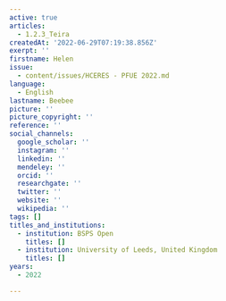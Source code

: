 ```yaml
---
active: true
articles:
  - 1.2.3_Teira
createdAt: '2022-06-29T07:19:38.856Z'
exerpt: ''
firstname: Helen
issue:
  - content/issues/HCERES - PFUE 2022.md
language:
  - English
lastname: Beebee
picture: ''
picture_copyright: ''
reference: ''
social_channels:
  google_scholar: ''
  instagram: ''
  linkedin: ''
  mendeley: ''
  orcid: ''
  researchgate: ''
  twitter: ''
  website: ''
  wikipedia: ''
tags: []
titles_and_institutions:
  - institution: BSPS Open
    titles: []
  - institution: University of Leeds, United Kingdom
    titles: []
years:
  - 2022

---
```

